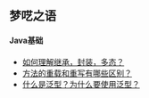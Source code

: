 
## 梦呓之语

#### Java基础

* [如何理解继承，封装，多态？](https://github.com/raulfang/Android-Weekly-interview/issues/1)  
* [方法的重载和重写有哪些区别？](https://github.com/raulfang/Android-Weekly-interview/issues/2)
* [什么是泛型？为什么要使用泛型？](https://github.com/raulfang/Android-Weekly-interview/issues/3)                                                                                      
